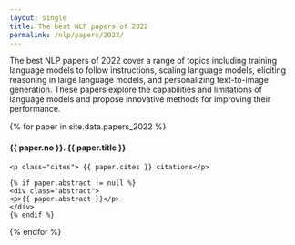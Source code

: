 ```yaml
---
layout: single
title: The best NLP papers of 2022
permalink: /nlp/papers/2022/
---
```


<div>
<p class="featured_snippet">The best NLP papers of 2022 cover a range of topics including training language models to follow instructions, scaling language models, eliciting reasoning in large language models, and personalizing text-to-image generation. These papers explore the capabilities and limitations of language models and propose innovative methods for improving their performance.</p>
{% for paper in site.data.papers_2022 %}
    <h4>{{ paper.no }}. <a href="{{ paper.url }}" style="text-decoration:none" target="_blank">{{ paper.title }}</a></h4>

    <p class="cites"> {{ paper.cites }} citations</p>

    {% if paper.abstract != null %}
    <div class="abstract">
    <p>{{ paper.abstract }}</p>
    </div>
    {% endif %}
{% endfor %}
</div>

